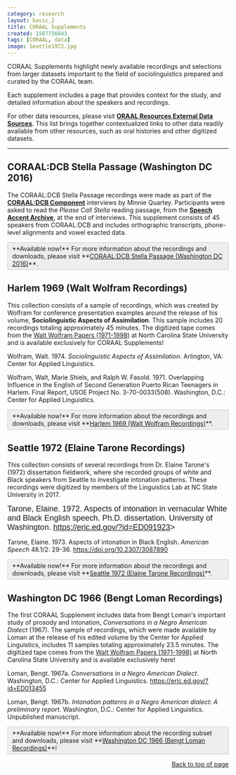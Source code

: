 ```yaml
---
category: research
layout: basic_2
title: CORAAL Supplements
created: 1587756843
tags: [CORAAL, data]
image: Seattle1972.jpg
---
```

CORAAL Supplements highlight newly available recordings and selections from larger datasets important to the field of sociolinguistics prepared and curated by the CORAAL team.

Each supplement includes a page that provides context for the study, and detailed information about the speakers and recordings.

For other data resources, please visit **<a href="https://oraal.github.io/external-data-sources">ORAAL Resources External Data Sources</a>**. This list brings together contextualized links to other data readily available from other resources, such as oral histories and other digitized datasets. 

<hr>

## <a id="DCB-stella" name="DCB-stella">CORAAL:DCB Stella Passage (Washington DC 2016)</a>

The CORAAL:DCB Stella Passage recordings were made as part of the **<a href="components#DCB">CORAAL:DCB Component</a>** interviews by Minnie Quartey. Participants were asked to read the *Please Call Stella* reading passage, from the **<a href="https://accent.gmu.edu/" target="_blank">Speech Accent Archive</a>**, at the end of interviews. This supplement consists of 45 speakers from CORAAL:DCB and includes orthographic transcripts, phone-level alignments and vowel exacted data.

<div style="background:#eeeeee;border:1px solid #cccccc;padding:5px 10px;"> **Available now!** For more information about the recordings and downloads, please visit **<a href="/coraal/supplements/dcb-stella">CORAAL:DCB Stella Passage (Washington DC 2016)</a>**.</div>

## <a id="Harlem" name="Harlem">Harlem 1969 (Walt Wolfram Recordings)</a>

This collection consists of a sample of recordings, which was created by Wolfram for conference presentation examples around the release of his volume, **Sociolinguistic Aspects of Assimilation**. This sample includes 20 recordings totaling approximately 45 minutes. The digitized tape comes from the <a href="https://www.lib.ncsu.edu/findingaids/mc00354/contents" target="_blank">Walt Wolfram Papers (1971-1998)</a> at North Carolina State University and is available exclusively for CORAAL Supplements!

Wolfram, Walt. 1974. *Sociolinguistic Aspects of Assimilation*. Arlington, VA: Center for Applied Linguistics.

Wolfram, Walt, Marie Shiels, and Ralph W. Fasold. 1971. Overlapping Influence in the English of Second Generation Puerto Rican Teenagers in Harlem. Final Report, USOE Project No. 3-70-0033(508). Washington, D.C.: Center for Applied Linguistics.

<div style="background:#eeeeee;border:1px solid #cccccc;padding:5px 10px;">**Available now!** For more information about the recordings and downloads, please visit **<a href="/coraal/supplements/harlem">Harlem 1969 (Walt Wolfram Recordings)</a>**.</div>

## <a id="Seattle" name="Seattle">Seattle 1972 (Elaine Tarone Recordings)</a>

This collection consists of several recordings from Dr. Elaine Tarone's (1972) dissertation fieldwork, where she recorded groups of white and Black speakers from Seattle to investigate intonation patterns. These recordings were digitized by members of the Linguistics Lab at NC State University in 2017.</span></span></p><p><span style="font-family:Arial,Helvetica,sans-serif;"><span style="font-size:18px;">Tarone, Elaine. 1972. Aspects of intonation in vernacular White and Black English speech. Ph.D. dissertation. University of Washington. <a href="http://eric.ed.gov/?id=ED091923" target="_blank">https://eric.ed.gov/?id=ED091923</a>&gt;

Tarone, Elaine. 1973. Aspects of intonation in Black English. *American Speech* 48.1/2: 29-36. <a href="https://doi.org/10.2307/3087890" target="_blank">https://doi.org/10.2307/3087890</a>

<div style="background:#eeeeee;border:1px solid #cccccc;padding:5px 10px;">**Available now!** For more information about the recordings and downloads, please visit **<a href="/coraal/supplements/seattle">Seattle 1972 (Elaine Tarone Recordings)</a>**.</div>

## <a id="Loman" name="Loman">Washington DC 1966 (Bengt Loman Recordings)</a>

The first CORAAL Supplement includes data from Bengt Loman's important study of prosody and intonation, *Conversations in a Negro American Dialect* (1967). The sample of recordings, which were made available by Loman at the release of his edited volume by the Center for Applied Linguistics, includes 11 samples totaling approximately 23.5 minutes. The digitized tape comes from the <a href="https://www.lib.ncsu.edu/findingaids/mc00354/contents" target="_blank">Walt Wolfram Papers (1971-1998)</a> at North Carolina State University and is available exclusively here!

Loman, Bengt. 1967a. *Conversations in a Negro American Dialect*. Washington, D.C.: Center for Applied Linguistics. <a href="https://eric.ed.gov/?id=ED013455" target="_blank">https://eric.ed.gov/?id=ED013455</a>

Loman, Bengt. 1967b. *Intonation patterns in a Negro American dialect: A preliminary report*. Washington, D.C.: Center for Applied Linguistics. Unpublished manuscript.

<div style="background:#eeeeee;border:1px solid #cccccc;padding:5px 10px;">**Available now!** For more information about the recording subset and downloads, please visit **<a href="/coraal/supplements/dc1966">Washington DC 1966 (Bengt Loman Recordings)</a>**!</div>

<p style="text-align: right;"><a href="#top">Back to top of page</a></p>
